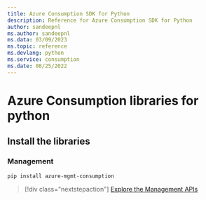 ```yaml
---
title: Azure Consumption SDK for Python
description: Reference for Azure Consumption SDK for Python
author: sandeepnl
ms.author: sandeepnl
ms.data: 03/09/2023
ms.topic: reference
ms.devlang: python
ms.service: consumption
ms.date: 08/25/2022
---
```

# Azure Consumption libraries for python

## Install the libraries


### Management

```bash
pip install azure-mgmt-consumption
```
> [!div class="nextstepaction"]
> [Explore the Management APIs](/python/api/overview/azure/mgmt-consumption-readme)